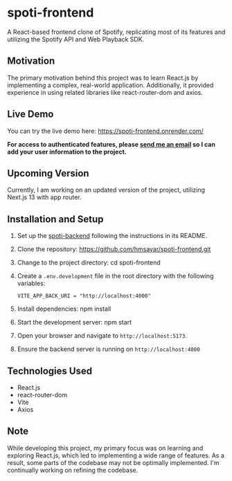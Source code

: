 # spoti-frontend

A React-based frontend clone of Spotify, replicating most of its features and utilizing the Spotify API and Web Playback SDK.

## Motivation

The primary motivation behind this project was to learn React.js by implementing a complex, real-world application. Additionally, it provided experience in using related libraries like react-router-dom and axios.

## Live Demo

You can try the live demo here: https://spoti-frontend.onrender.com/

**For access to authenticated features, please [send me an email](mailto:hmsayarblogsender@gmail.com) so I can add your user information to the project.**



## Upcoming Version

Currently, I am working on an updated version of the project, utilizing Next.js 13 with app router.


## Installation and Setup

1. Set up the [spoti-backend](https://github.com/hmsayar/spoti-backend.git) following the instructions in its README.

2. Clone the repository: https://github.com/hmsayar/spoti-frontend.git

3. Change to the project directory: cd spoti-frontend

4. Create a `.env.development` file in the root directory with the following variables:

    ```plaintext
    VITE_APP_BACK_URI = "http://localhost:4000"

5. Install dependencies: npm install

6. Start the development server: npm start

7. Open your browser and navigate to `http://localhost:5173`.

8. Ensure the backend server is running on `http://localhost:4000`

## Technologies Used

- React.js
- react-router-dom
- Vite
- Axios


## Note

While developing this project, my primary focus was on learning and exploring React.js, which led to implementing a wide range of features. As a result, some parts of the codebase may not be optimally implemented. I'm continually working on refining the codebase.
